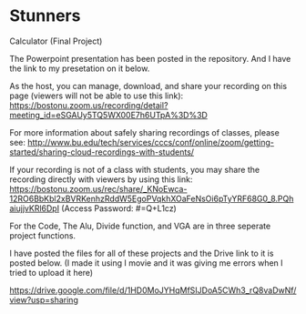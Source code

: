# Stunners
Calculator (Final Project)

The Powerpoint presentation has been posted in the repository. And I have the link to my presetation on it below.

As the host, you can manage, download, and share your recording on this page (viewers will not be able to use this link):
https://bostonu.zoom.us/recording/detail?meeting_id=eSGAUy5TQ5WX00E7h6UTpA%3D%3D

For more information about safely sharing recordings of classes, please see:
http://www.bu.edu/tech/services/cccs/conf/online/zoom/getting-started/sharing-cloud-recordings-with-students/

If your recording is not of a class with students, you may share the recording directly with viewers by using this link:
https://bostonu.zoom.us/rec/share/_KNoEwca-12RO6BbKbl2xBVRKenhzRddW5EgoPVqkhXOaFeNsOi6pTyYRF68G0_8.PQhaiujjvKRl6DpI
(Access Password: #=Q+L1cz)

For the Code, The Alu, Divide function, and VGA are in three seperate project functions.

I have posted the files for all of these projects and the Drive link to it is posted below. (I made it using I movie and it was giving me errors when I tried to upload it here)

https://drive.google.com/file/d/1HD0MoJYHqMfSIJDoA5CWh3_rQ8vaDwNf/view?usp=sharing
